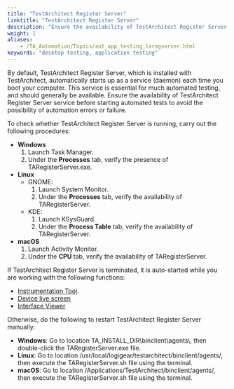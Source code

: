 ```yaml
--- 
title: "TestArchitect Register Server"
linktitle: "TestArchitect Register Server"
description: "Ensure the availability of TestArchitect Register Server service before starting automated tests to avoid the possibility of automation errors or failure."
weight: 1
aliases: 
    - /TA_Automation/Topics/aut_app_testing_taregserver.html
keywords: "desktop testing, application testing"
---
```


By default, TestArchitect Register Server, which is installed with TestArchitect, automatically starts up as a service \(daemon\) each time you boot your computer. This service is essential for much automated testing, and should generally be available. Ensure the availability of TestArchitect Register Server service before starting automated tests to avoid the possibility of automation errors or failure.

To check whether TestArchitect Register Server is running, carry out the following procedures:

-   **Windows**
    1.  Launch Task Manager.
    2.  Under the **Processes** tab, verify the presence of TARegisterServer.exe.
-   **Linux**
    -   GNOME:
        1.  Launch System Monitor.
        2.  Under the **Processes** tab, verify the availability of TARegisterServer.
    -   KDE:
        1.  Launch KSysGuard.
        2.  Under the **Process Table** tab, verify the availability of TARegisterServer.
-   **macOS**
    1.  Launch Activity Monitor.
    2.  Under the **CPU** tab, verify the availability of TARegisterServer.

If TestArchitect Register Server is terminated, it is auto-started while you are working with the following functions:

-   [Instrumentation Tool](/automation-guide/application-testing/mobile-testing/testing-mobile-applications/android-automation/android-instrumentation-tool/).
-   [Device live screen](/automation-guide/application-testing/mobile-testing/additional-tasks-and-tools/capturing-screenshots-of-a-mobile-device)
-   [Interface Viewer](/user-guide/interface-definitions/the-interface-viewer/)

Otherwise, do the following to restart TestArchitect Register Server manually:

-   **Windows**: Go to location TA\_INSTALL\_DIR\\binclient\\agents\\, then double-click the TARegisterServer.exe file.
-   **Linux**: Go to location /usr/local/logigear/testarchitect/binclient/agents/, then execute the TARegisterServer.sh file using the terminal.
-   **macOS**: Go to location /Applications/TestArchitect/binclient/agents/, then execute the TARegisterServer.sh file using the terminal.



